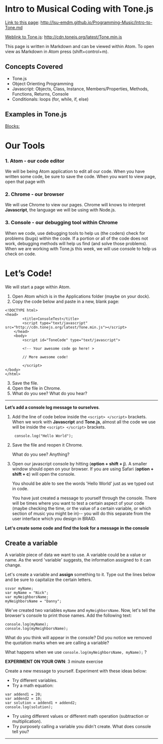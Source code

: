 
# Intro to Musical Coding with Tone.js
[Link to this page](http://lsu-emdm.github.io/Programming-Music/Intro-to-Tone.md): http://lsu-emdm.github.io/Programming-Music/Intro-to-Tone.md

[Weblink to Tone.js](http://cdn.tonejs.org/latest/Tone.min.js): http://cdn.tonejs.org/latest/Tone.min.js

This page is written in Markdown and can be viewed within Atom. To open view as Markdown in Atom press (shift+control+m).

## Concepts Covered
- Tone.js
- Object Orienting Programming
- Javascript: Objects, Class, Instance, Members/Properties, Methods, Functions, Returns, Console
- Conditionals: loops (for, while, if, else)

## Examples in Tone.js
[Blocks:](htt://somewhere.com)


# Our Tools
### 1.	Atom - our code editor
We will be being Atom application to edit all our code.
When you have written some code, be sure to save the code.
When you want to view page, open that page with
### 2.	Chrome - our browser
We will use Chrome to view our pages. Chrome will knows to interpret **Javascript**, the language we will be using with Node.js.
### 3.	Console - our debugging tool within Chrome
When we code, use debugging tools to help us (the coders) check for problems (bugs) within the code. If a portion or all of the code does not work, debugging methods will help us find (and solve those problems). When we are working with Tone.js this week, we will use console to help us check on code.

# Let’s Code!
We will start a page within Atom.
1. Open Atom which is in the Applications folder (maybe on your dock).
2. Copy the code below and paste in a new, blank page:
```
<!DOCTYPE html>
<head>
		<title>ConsoleTest</title>
		<script type="text/javascript" src="http://cdn.tonejs.org/latest/Tone.min.js"></script>
	</head>
	<body>
		<script id="ToneCode" type="text/javascript">

		<!-- Your awesome code go here! >

		// More awesome code!

		</script>
</body>
</html>
```
3. Save the file.
4. Open the file in Chrome.
5. What do you see? What do you hear?

----

**Let’s add a console log message to ourselves**.

1. Add the line of code below inside the `<script> </script>` brackets. When we work with **Javascript** and **Tone.js**, almost all the code we use will be inside the `<script> </script>` brackets.

		console.log("Hello World");

2. Save the file and reopen it Chrome.

	What do you see? Anything?

3. Open our javascript console by hitting (**option + shift + j**). A smaller window should open on your browser. If you are using Safari (**option + shift + c**) will open the console.

	You should be able to see the words 'Hello World' just as we typed out in code.

	You have just created a message to yourself through the console. There will be times where you want to test a certain aspect of your code (maybe checking the time, or the value of a certain variable, or which section of music you might be in)-- you will do this separate from the user interface which you design in BRAID.


**Let's create some code and find the look for a message in the console**

## Create a variable
A variable piece of data we want to use. A variable could be a value or name. As the word 'variable' suggests, the information assigned to it can change.

Let's create a variable and **assign** something to it. Type out the lines below and be sure to capitalize the certain letters.
```
ssvar myName;
var myName = "Nick";
var myNeighborsName;
myNeighborsName = "Danny";
```

We've created two variables `myName` and `myNeighborsName`. Now, let's tell the browser's console to print those names. Add the following text:

```
console.log(myName);
console.log(myNeighborsName);
```

What do you think will appear in the console? Did you notice we removed the quotation marks when we are calling a variable?

What happens when we use `console.log(myNeighborsName, myName);`   ?

**EXPERIMENT ON YOUR OWN**: 3 minute exercise

Create a new message to yourself. Experiment with these ideas below:
- Try different variables.
- Try a math equation:
```
var addend1 = 20;
var addend2 = 10;
var solution = addend1 + addend2;
console.log(solution);
```
- Try using different values or different math operation (subtraction or multiplication).
- Try purposely calling a variable you didn't create. What does console tell you?

----
